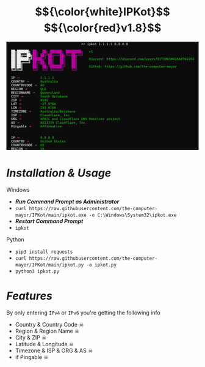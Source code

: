 # $${\color{white}IPKot}$$ $${\color{red}v1.8}$$
![](https://github.com/the-computer-mayor/computer-mayor-db/blob/main/ipkot.png?raw=true)
# *Installation & Usage*
Windows
   - ***Run Command Prompt as Administrator***
   - ```curl https://raw.githubusercontent.com/the-computer-mayor/IPKot/main/ipkot.exe -o C:\Windows\System32\ipkot.exe```
   - ***Restart Command Prompt***
   - `ipkot`

Python
   - `pip3 install requests`
   - `curl https://raw.githubusercontent.com/the-computer-mayor/IPKot/main/ipkot.py -o ipkot.py`
   - `python3 ipkot.py`
# *Features*
By only entering `IPv4` or `IPv6` you're getting the following info
   - Country & Country Code ☠
   - Region & Region Name ☠
   - City & ZIP ☠
   - Latitude & Longitude ☠
   - Timezone & ISP & ORG & AS ☠
   - if Pingable ☠
